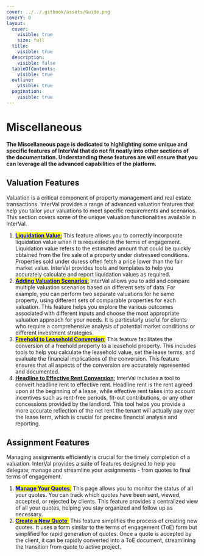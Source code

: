 ```yaml
---
cover: ../../.gitbook/assets/Guide.png
coverY: 0
layout:
  cover:
    visible: true
    size: full
  title:
    visible: true
  description:
    visible: false
  tableOfContents:
    visible: true
  outline:
    visible: true
  pagination:
    visible: true
---
```


# Miscellaneous

**The Miscellaneous page is dedicated to highlighting some unique and specific features of InterVal that do not fit neatly into other sections of the documentation. Understanding these features are will ensure that you can leverage all the advanced capabilities of the platform.**

## Valuation Features

Valuation is a critical component of property management and real estate transactions. InterVal provides a range of advanced valuation features that help you tailor your valuations to meet specific requirements and scenarios. This section covers some of the unique valuation functionalities available in InterVal.

1. [<mark style="color:blue;">**Liquidation Value**</mark><mark style="color:blue;">:</mark>](../../workflow/valuation/miscellaneous/liquidation-value.md) This feature allows you to correctly incorporate liquidation value when it is requested in the terms of engagement. Liquidation value refers to the estimated amount that could be quickly obtained from the fire sale of a property under distressed conditions. Properties sold under duress often fetch a price lower than the fair market value. InterVal provides tools and templates to help you accurately calculate and report liquidation values as required.
2. [<mark style="color:blue;">**Adding Valuation Scenarios**</mark><mark style="color:blue;">:</mark>](../../workflow/valuation/miscellaneous/adding-scenarios.md) InterVal allows you to add and compare multiple valuation scenarios based on different sets of data. For example, you can perform two separate valuations for he same property, using different sets of comparable properties for each valuation. This feature helps you explore the various outcomes associated with different inputs and choose the most appropriate valuation approach for your needs. It is particularly useful for clients who require a comprehensive analysis of potential market conditions or different investment strategies.
3. [<mark style="color:blue;">**Freehold to Leasehold Conversion**</mark><mark style="color:blue;">:</mark>](../../workflow/valuation/miscellaneous/freehold-to-leasehold-conversion.md) This feature facilitates the conversion of a freehold property to a leasehold property. This includes tools to help you calculate the leasehold value, set the lease terms, and evaluate the financial implications of the conversion. This feature ensures that all aspects of the conversion are accurately represented and documented.
4. [**Headline to Effective Rent Conversion**:](../../workflow/valuation/miscellaneous/headline-to-effective-rent-conversion.md) InterVal includes a tool to convert headline rent to effective rent. Headline rent is the rent agreed upon at the beginning of a lease, while effective rent takes into account incentives such as rent-free periods, fit-out contributions, or any other concessions provided by the landlord. This tool helps you provide a more accurate reflection of the net rent the tenant will actually pay over the lease term, which is crucial for precise financial analysis and reporting.

## Assignment Features

Managing assignments efficiently is crucial for the timely completion of a valuation. InterVal provides a suite of features designed to help you delegate, manage and streamline your assignments - from quotes to final terms of engagement.

1. [<mark style="color:blue;">**Manage Your Quotes**</mark><mark style="color:blue;">:</mark>](../../workflow/assignments/quotes-list.md) This page allows you to monitor the status of all your quotes. You can track which quotes have been sent, viewed, accepted, or rejected by clients. This feature provides a centralized view of all your quotes, helping you stay organized and follow up as necessary.
2. [<mark style="color:blue;">**Create a New Quote**</mark><mark style="color:blue;">:</mark>](../../workflow/assignments/quote-form/) This feature simplifies the process of creating new quotes. It uses a form similar to the terms of engagement (ToE) form but simplified for rapid generation of quotes. Once a quote is accepted by the client, it can be rapidly converted into a ToE document, streamlining the transition from quote to active project.




